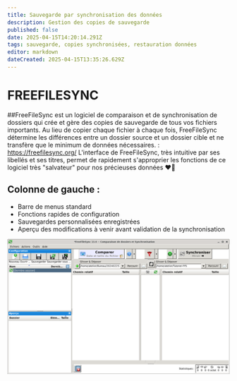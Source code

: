 ```yaml
---
title: Sauvegarde par synchronisation des données
description: Gestion des copies de sauvegarde
published: false
date: 2025-04-15T14:20:14.291Z
tags: sauvegarde, copies synchronisées, restauration données
editor: markdown
dateCreated: 2025-04-15T13:35:26.629Z
---
```


# FREEFILESYNC
##FreeFileSync est un logiciel de comparaison et de synchronisation de dossiers qui crée et gère des copies de sauvegarde de tous vos fichiers importants. Au lieu de copier chaque fichier à chaque fois, FreeFileSync détermine les différences entre un dossier source et un dossier cible et ne transfère que le minimum de données nécessaires.  : https://freefilesync.org/
L'interface de FreeFileSync, très intuitive par ses libellés et ses titres, permet de rapidement s'approprier les fonctions de ce logiciel très "salvateur" pour nos précieuses données :heart_on_fire:
## Colonne de gauche : 
- Barre de menus standard
- Fonctions rapides de configuration
- Sauvegardes personnalisées enregistrées
- Aperçu des modifications à venir avant validation  de la synchronisation

![ffs-source-et-cible.png](/images/ffs-source-et-cible.png)